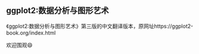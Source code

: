## ggplot2:数据分析与图形艺术

《ggplot2:数据分析与图形艺术》第三版的中文翻译版本，原网址https://ggplot2-book.org/index.html  

欢迎围观:smile:
